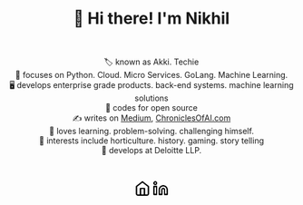 <h1 align='center'>👋 Hi there! I'm Nikhil</h1><br>
<p align='center'>
🏷 known as Akki. Techie<br>
🧠 focuses on Python. Cloud. Micro Services. GoLang. Machine Learning.<br>
🖥 develops enterprise grade products. back-end systems. machine learning solutions<br>
💪 codes for open source<br>
✍️ writes on <a href="https://medium.com/dotstar">Medium</a>, <a href="https://chroniclesofai.com/author/akki/">ChroniclesOfAI.com</a><br>
<!-- 🎬 creates, writes and shoots film. podcasts. documentary. video.<br> -->
💙 loves learning. problem-solving. challenging himself.<br>
<!-- 🏆 awarded by Deloitte for delivering value & excellent client service<br> -->
🧩 interests include horticulture. history. gaming. story telling<br>
📌 develops at Deloitte LLP.</p><br>

<p align='center'>
<a href="http://nikhilakki.in" target="_blank" title="Homepage"><img height="28" src="https://raw.githubusercontent.com/feathericons/feather/master/icons/home.svg"></a>
<a href="https://www.linkedin.com/in/nikhilakki/" target="_blank" title="LinkedIn"><img height="28"  src="https://raw.githubusercontent.com/feathericons/feather/master/icons/linkedin.svg"></a>
<!-- <a href="https://www.instagram.com/nikhilakki/" target="_blank" title="Instagram"><img height="28" src="https://raw.githubusercontent.com/feathericons/feather/master/icons/instagram.svg"></i></a>
<a href="https://twitter.com/akkithetechie" target="_blank" title="Twitter"><img  height="28" src="https://raw.githubusercontent.com/feathericons/feather/master/icons/twitter.svg"></a>
<a href="https://www.facebook.com/nikhil.ravindra.akki/" target="_blank" title="Facebook"><img  height="28" src="https://raw.githubusercontent.com/feathericons/feather/master/icons/facebook.svg"></a> -->
<!-- <a href="https://www.youtube.com/user/nikhilakki" target="_blank" title="Youtube"><img  height="28" src="https://raw.githubusercontent.com/feathericons/feather/master/icons/youtube.svg"></a> -->
<!-- <a href="https://www.codewars.com/users/nikhilakki" target="_blank" title="CodeWars"><img  height="28" src="https://raw.githubusercontent.com/feathericons/feather/master/icons/code.svg"></a> -->
<!-- <a href="https://www.hackerrank.com/nikhilakki" target="_blank" title="HackerRank"><img  height="28" src="https://raw.githubusercontent.com/feathericons/feather/master/icons/code.svg"></a> -->
</p>
